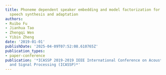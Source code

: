```yaml
---
title: Phoneme dependent speaker embedding and model factorization for multi-speaker
  speech synthesis and adaptation
authors:
- Ruibo Fu
- Jianhua Tao
- Zhengqi Wen
- Yibin Zheng
date: '2019-01-01'
publishDate: '2025-04-09T07:52:08.610765Z'
publication_types:
- paper-conference
publication: '*ICASSP 2019-2019 IEEE International Conference on Acoustics, Speech
  and Signal Processing (ICASSP)*'
---
```

